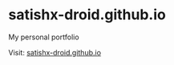 # satishx-droid.github.io
My personal portfolio

Visit: <a href="[https://satishx-droid.github.io/portfolio/](https://satishx-droid.github.io/portfolio/)">satishx-droid.github.io</a>
